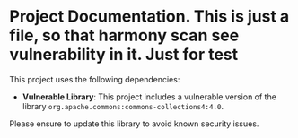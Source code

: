 # Project Documentation. This is just a file, so that harmony scan see vulnerability in it. Just for test

This project uses the following dependencies:

- **Vulnerable Library**: This project includes a vulnerable version of the library `org.apache.commons:commons-collections4:4.0`.

Please ensure to update this library to avoid known security issues.
